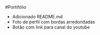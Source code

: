 #Portifólio
- Adicionado README.md
- Foto de perfil com bordas arredondadas
- Botão com link para canal do youtube